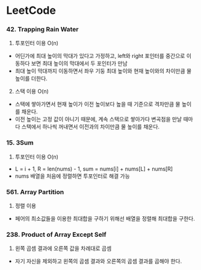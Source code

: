 # LeetCode
### 42. Trapping Rain Water
1. 투포인터 이용 O(n)
- 어딘가에 최대 높이의 막대가 있다고 가정하고, left와 right 포인터를 중간으로 이동하다 보면 최대 높이의 막대에서 두 포인터가 만남
- 최대 높이 막대까지 이동하면서 좌우 기둥 최대 높이와 현재 높이와의 차이만큼 물 높이를 더한다. 

2. 스택 이용 O(n)
- 스택에 쌓아가면서 현재 높이가 이전 높이보다 높을 때 기준으로 격차만큼 물 높이를 채운다.
- 이전 높이는 고정 값이 아니기 때문에, 계속 스택으로 쌓아가다 변곡점을 만날 때마다 스택에서 하나씩 꺼내면서 이전과의 차이만큼 물 높이를 채운다.

### 15. 3Sum
1. 투포인터 이용 O(n)
- L = i + 1, R = len(nums) - 1, sum = nums[i] + nums[L] + nums[R]
- nums 배열을 처음에 정렬하면 투포인터로 해결 가능

### 561. Array Partition
1. 정렬 이용
- 페어의 최소값들을 이용한 최대합을 구하기 위해선 배열을 정렬해 최대합을 구한다.

### 238. Product of Array Except Self
1. 왼쪽 곱셈 결과에 오른쪽 값을 차례대로 곱셈
- 자기 자신을 제외하고 왼쪽의 곱셈 결과와 오른쪽의 곱셈 결과를 곱해야 한다.
